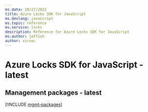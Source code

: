 ```yaml
---
ms.data: 10/27/2022
title: Azure Locks SDK for JavaScript
ms.devlang: javascript
ms.topic: reference
ms.service: locks
description: Reference for Azure Locks SDK for JavaScript
ms.author: jeffish
author: xirzec
---
```

# Azure Locks SDK for JavaScript - latest

## Management packages - latest
[!INCLUDE [mgmt-packages](locks-mgmt-index.md)]